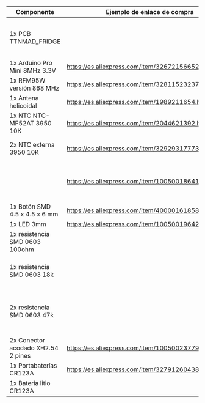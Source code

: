 |Componente|Ejemplo de enlace de compra|Observaciones|
|---|---|---|
|1x PCB TTNMAD_FRIDGE||Archivos Gerber disponibles en este mismo repositorio|
|1x Arduino Pro Mini 8MHz 3.3V|https://es.aliexpress.com/item/32672156652.html||
|1x RFM95W versión 868 MHz|https://es.aliexpress.com/item/32811523237.html||
|1x Antena helicoidal|https://es.aliexpress.com/item/1989211654.html||
|1x NTC NTC-MF52AT 3950 10K|https://es.aliexpress.com/item/2044621392.html||
|2x NTC externa 3950 10K|https://es.aliexpress.com/item/32929317773.html|Opción recomendada por su sencillez|
||https://es.aliexpress.com/item/1005001864171558.html|Alternativa más fina, pero que requiere soldar cables y conectores|
|1x Botón SMD 4.5 x 4.5 x 6 mm|https://es.aliexpress.com/item/4000016185866.html||
|1x LED 3mm|https://es.aliexpress.com/item/1005001964225193.html||
|1x resistencia SMD 0603 100ohm||Resistencia limitadora para el LED|
|1x resistencia SMD 0603 18k||Resistencia para el divisor resistivo de la NTC interna|
|2x resistencia SMD 0603 47k||Resistencias para los divisores resistivos de las NTC externas|
|2x Conector acodado XH2.54 2 pines|https://es.aliexpress.com/item/1005002377999322.html||
|1x Portabaterías CR123A|https://es.aliexpress.com/item/32791260438.html||
|1x Batería litio CR123A|||	
